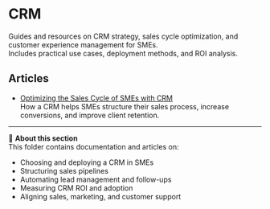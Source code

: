 # CRM

Guides and resources on CRM strategy, sales cycle optimization, and customer experience management for SMEs.  
Includes practical use cases, deployment methods, and ROI analysis.  

## Articles

- [Optimizing the Sales Cycle of SMEs with CRM](crm/crm-sales-cycle-sme.md)  
  How a CRM helps SMEs structure their sales process, increase conversions, and improve client retention.

---

📌 **About this section**  
This folder contains documentation and articles on:  
- Choosing and deploying a CRM in SMEs  
- Structuring sales pipelines  
- Automating lead management and follow-ups  
- Measuring CRM ROI and adoption  
- Aligning sales, marketing, and customer support

